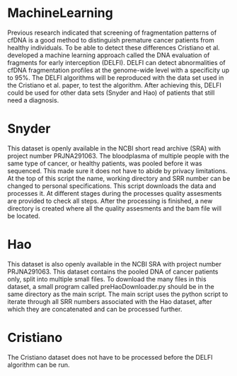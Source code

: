 # MachineLearning
Previous research indicated that screening of fragmentation patterns of cfDNA is a good method to distinguish premature cancer patients from healthy individuals. To be able to detect these differences Cristiano et al. developed a machine learning approach called the DNA evaluation of fragments for early interception (DELFI). DELFI can detect abnormalities of cfDNA fragmentation profiles at the genome-wide level with a specificity up to 95%. The DELFI algorithms will be reproduced with the data set used in the Cristiano et al. paper, to test the algorithm. After achieving this, DELFI could be used for other data sets (Snyder and Hao) of patients that still need a diagnosis.

# Snyder
This dataset is openly available in the NCBI short read archive (SRA) with project number PRJNA291063. The bloodplasma of multiple people with the same type of cancer, or healthy patients, was pooled before it was sequenced. This made sure it does not have to abide by privacy limitations.
At the top of this script the name, working directory and SRR number can be changed to personal specifications. This script downloads the data and processes it. At different stages during the processes quality assesments are provided to check all steps. After the processing is finished, a new directory is created where all the quality assesments and the bam file will be located.

# Hao
This dataset is also openly available in the NCBI SRA with project number PRJNA291063. This dataset contains the pooled DNA of cancer patients only, split into multiple small files.
To download the many files in this dataset, a small program called preHaoDownloader.py should be in the same directory as the main script. The main script uses the python script to iterate through all SRR numbers associated with the Hao dataset, after which they are concatenated and can be processed further.

# Cristiano
The Cristiano dataset does not have to be processed before the DELFI algorithm can be run. 
